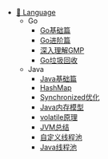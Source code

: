 - [🔖 Language](language/)
    - Go
        - [Go基础篇](language/go/Go基础篇)
        - [Go进阶篇](language/go/Go进阶篇)
        - [深入理解GMP](language/go/深入理解GMP)
        - [Go垃圾回收](language/go/Go垃圾回收)
    - Java
        - [Java基础篇](language/java/Java基础篇)
        - [HashMap](language/java/HashMap)
        - [Synchronized优化](language/java/Synchronized优化)
        - [Java内存模型](language/java/Java内存模型)
        - [volatile原理](language/java/volatile原理)
        - [JVM总结](language/java/JVM总结)
        - [自定义线程池](language/java/自定义线程池)
        - [Java线程池](language/java/Java线程池)